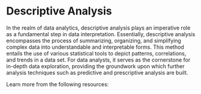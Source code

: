 # Descriptive Analysis

In the realm of data analytics, descriptive analysis plays an imperative role as a fundamental step in data interpretation. Essentially, descriptive analysis encompasses the process of summarizing, organizing, and simplifying complex data into understandable and interpretable forms. This method entails the use of various statistical tools to depict patterns, correlations, and trends in a data set. For data analysts, it serves as the cornerstone for in-depth data exploration, providing the groundwork upon which further analysis techniques such as predictive and prescriptive analysis are built.

Learn more from the following resources: